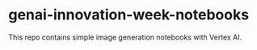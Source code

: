 # genai-innovation-week-notebooks
This repo contains simple image generation notebooks with Vertex AI.